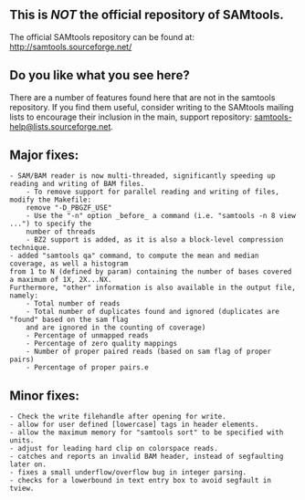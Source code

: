 ## This is *NOT* the official repository of SAMtools.  
The official SAMtools repository can be found at: http://samtools.sourceforge.net/ 

## Do you like what you see here?
There are a number of features found here that are not in the samtools repository.  If you find them 
useful, consider writing to the SAMtools mailing lists to encourage their inclusion in the main, 
support repository: samtools-help@lists.sourceforge.net.

## Major fixes:
	- SAM/BAM reader is now multi-threaded, significantly speeding up reading and writing of BAM files.
	    - To remove support for parallel reading and writing of files, modify the Makefile: 
		remove "-D_PBGZF_USE"
		- Use the "-n" option _before_ a command (i.e. "samtools -n 8 view ...") to specify the 
		number of threads
		- BZ2 support is added, as it is also a block-level compression technique.
    - added "samtools qa" command, to compute the mean and median coverage, as well a histogram 
    from 1 to N (defined by param) containing the number of bases covered a maximum of 1X, 2X...NX. 
    Furthermore, "other" information is also available in the output file, namely:
        - Total number of reads
        - Total number of duplicates found and ignored (duplicates are "found" based on the sam flag 
        and are ignored in the counting of coverage)
        - Percentage of unmapped reads
        - Percentage of zero quality mappings
        - Number of proper paired reads (based on sam flag of proper pairs)
        - Percentage of proper pairs.e

## Minor fixes:
    - Check the write filehandle after opening for write.
    - allow for user defined [lowercase] tags in header elements.
    - allow the maximum memory for "samtools sort" to be specified with units.
    - adjust for leading hard clip on colorspace reads.
    - catches and reports an invalid BAM header, instead of segfaulting later on.
    - fixes a small underflow/overflow bug in integer parsing.
    - checks for a lowerbound in text entry box to avoid segfault in tview.
